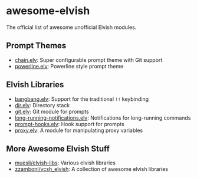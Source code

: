 # awesome-elvish

The official list of awesome unofficial Elvish modules.

## Prompt Themes
  * [chain.elv](https://github.com/zzamboni/vcsh_elvish/blob/master/.elvish/lib/theme/chain.elv): Super configurable prompt theme with Git support
  * [powerline.elv](https://github.com/muesli/elvish-libs/blob/master/theme/powerline.elv): Powerline style prompt theme

## Elvish Libraries
  * [bangbang.elv](https://github.com/zzamboni/vcsh_elvish/blob/master/.elvish/lib/bang-bang.elv): Support for the traditional `!!` keybinding
  * [dir.elv](https://github.com/zzamboni/vcsh_elvish/blob/master/.elvish/lib/dir.elv): Directory stack
  * [git.elv](https://github.com/muesli/elvish-libs/blob/master/git.elv): Git module for prompts
  * [long-running-notifications.elv](https://github.com/zzamboni/vcsh_elvish/blob/master/.elvish/lib/long-running-notifications.elv): Notifications for long-running commands
  * [prompt-hooks.elv](https://github.com/zzamboni/vcsh_elvish/blob/master/.elvish/lib/prompt_hooks.elv): Hook support for prompts
  * [proxy.elv](https://github.com/zzamboni/vcsh_elvish/blob/master/.elvish/lib/proxy.elv): A module for manipulating proxy variables

## More Awesome Elvish Stuff
  * [muesli/elvish-libs](https://github.com/muesli/elvish-libs): Various elvish libraries
  * [zzamboni/vcsh_elvish](https://github.com/zzamboni/vcsh_elvish): A collection of awesome elvish libraries
